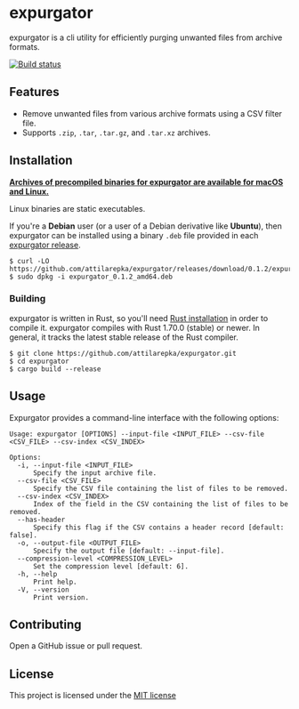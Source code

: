 # expurgator

expurgator is a cli utility for efficiently purging unwanted files from archive formats.

[![Build status](https://github.com/attilarepka/expurgator/actions/workflows/tests.yml/badge.svg)](https://github.com/attilarepka/expurgator/actions)

## Features

- Remove unwanted files from various archive formats using a CSV filter file.
- Supports `.zip`, `.tar`, `.tar.gz`, and `.tar.xz` archives.

## Installation

**[Archives of precompiled binaries for expurgator are available for 
macOS and Linux.](https://github.com/attilarepka/expurgator/releases)**

Linux binaries are static executables.

If you're a **Debian** user (or a user of a Debian derivative like **Ubuntu**),
then expurgator can be installed using a binary `.deb` file provided in each
[expurgator release](https://github.com/attilarepka/expurgator/releases).

```
$ curl -LO https://github.com/attilarepka/expurgator/releases/download/0.1.2/expurgator_0.1.2_amd64.deb
$ sudo dpkg -i expurgator_0.1.2_amd64.deb
```

### Building

expurgator is written in Rust, so you'll need [Rust installation](https://www.rust-lang.org/) in order to compile it.
expurgator compiles with Rust 1.70.0 (stable) or newer. In general, it tracks
the latest stable release of the Rust compiler.

```shell
$ git clone https://github.com/attilarepka/expurgator.git
$ cd expurgator
$ cargo build --release
```

## Usage

Expurgator provides a command-line interface with the following options:

```shell
Usage: expurgator [OPTIONS] --input-file <INPUT_FILE> --csv-file <CSV_FILE> --csv-index <CSV_INDEX>

Options:
  -i, --input-file <INPUT_FILE>
      Specify the input archive file.
  --csv-file <CSV_FILE>
      Specify the CSV file containing the list of files to be removed.
  --csv-index <CSV_INDEX>
      Index of the field in the CSV containing the list of files to be removed.
  --has-header
      Specify this flag if the CSV contains a header record [default: false].
  -o, --output-file <OUTPUT_FILE>
      Specify the output file [default: --input-file].
  --compression-level <COMPRESSION_LEVEL>
      Set the compression level [default: 6].
  -h, --help
      Print help.
  -V, --version
      Print version.
```

## Contributing

Open a GitHub issue or pull request.

## License

This project is licensed under the [MIT license](LICENSE)
